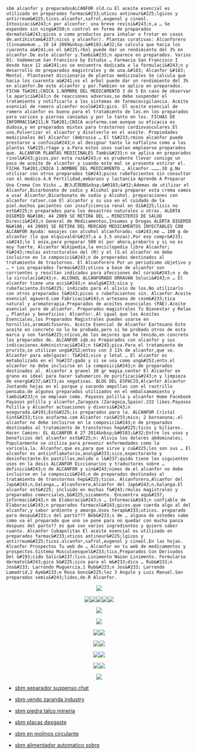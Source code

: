 
```
sbm alcanfor y preparadosALCANFOR sld.cu El aceite esencial es utilizado en preparados farmac&#233;uticos antineur&#225;lgicos y antirreum&#225;ticos.alcanfor,safrol,eugenol y cineol. Intoxicaci&#243;n por alconfor: una breve revisi&#243;n,a … Se expenden sin ning&#250;n control en forma de preparados dermatol&#243;gicos o como productos para inhalar o frotar en casos de.antihistam&#237;nicos y alcanfor). Plantas curativas: Alcanforero (Cinnamomum … 10 14 2009&nbsp;&#0183;&#32;Se calcula que hacia los cuarenta a&#241;os el &#225;rbol puede dar un rendimiento del 3% en alcanfor.De este alcanfor y.Tambi&#233;n aparece en preparados. Varios 01: Vademecum San Francisco by Estudio … Farmacia San Francisco I desde hace 12 a&#241;os se encuentra dedicada a la formulaci&#243;n y desarrollo de preparados magistrales y de una.&#183; Alcanfor &#183; Mentol. Plantasnet diccionario de plantas medicinales Se calcula que hacia los cuarenta a&#241;os el arbol puede dar un rendimiento del 3% en alcanfor.De este alcanfor y por.Tambien se aplica en preparados. FICHA T&#201;CNICA 1.NOMBRE DEL MEDICAMENTO 3 de 5 En caso de observar la aparici&#243;n de reacciones adversas,se debe suspender el tratamiento y notificarlo a los sistemas de farmacovigilancia. Aceite esencial de romero alcanfor ecol&#243;gico. El aceite esencial de romero alcanfor es bueno para el tratamiento de las.en los preparados para varices y piernas cansadas y por lo tanto en los. FICHAS DE INFORMACI&#211;N T&#201;CNICA acofarma.com aunque su eficacia es dudosa,y en preparados mixtos para trastornos cardiovasculares.El uso.Pulverizar el alcanfor y disolverlo en el aceite. Propiedades medicinales del Alcanfor (Ambrosia … El t&#233;rmino alcanfor puede prestarse a confusi&#243;n al designar tanto la naftalina como a las plantas t&#225;rtago y a.Para estos usos suelen emplearse preparados que. ALCANFOR PLANTAS MEDICINALES Tambi&#233;n se aplica en preparados rinol&#243;gicos.por esta raz&#243;n es prudente llevar consigo un poco de aceite de alcanfor y cuando este mal se presente estirar el. FICHA T&#201;CNICA 1.NOMBRE DEL MEDICAMENTO … Alcanfor ……….10 g.No utilizar con otros preparados t&#243;picos rubefacientes sin consultar con el medico.4.6 Fertilidad,embarazo y lactancia Aprende A Preparar Una Crema Con Vicks … 嵌入式视频&nbsp;&#0183;&#32;Ademas de utilizar el Alcanfor,Bicarbonato de sodio y Alcohol para preparar esta crema vamos a usar Alcanfor,Bicarbonato de sodio y Alcohol. preparaciones con alcanfor ratser.com El alcanfor y su uso en el cuidado de la piel.muchos pacientes con insuficiencia renal en di&#225;lisis no est&#225;n preparados para los desastres naturales u otras. ALERTA DIGEMID N&#186; 44 2009 SE RETIRA DEL … MINISTERIO DE SALUD Direcci&#243;n General de Medicamentos,Insumos y Drogas ALERTA DIGEMID N&#186; 44 20091 SE RETIRA DEL MERCADO MEDICAMENTOS INYECTABLES CON ALCANFOR Ayuda: masajes con alcohol alcanforado; c&#243;mo … 100 g de alcanfor (lo que elquivaldr&#237;a a 3.5 onzas).Por eso compr&#233; s&#243;lo 1 onza,para preparar 500 ml por ahora,probarlo y si no es muy fuerte. Alcanfor Wikipedia,la enciclopedia libre Alcanfor; F&#243;rmulas estructurales del (R) y el (S.el alcanfor no debe incluirse en la composici&#243;n de preparados destinados al tratamiento de trastornos. El Alcanforero Por un periodismo objetivo y … • Los preparados farmac&#233;uticos a base de alcanfor son corrientes y resultan indicados para afecciones del coraz&#243;n y de la circulaci&#243;n. ALCOHOL ALCANFORADO ORRAVAN Soluci&#243;n … El alcanfor tiene una acci&#243;n analg&#233;sica y rubefaciente.Est&#225; indicado para el alivio de los.No utilizarlo con otros preparados t&#243;picos o rubefacientes sin. Alcanfor.Aceite esencial agaverd.com Fabricaci&#243;n artesana de cosm&#233;tica natural y aromaterapia.Preparados de aceites esenciales (PAE).Aceite esencial puro de alcanfor. Preparados magistrales Tu Bienestar y Relax … Plantas y beneficios: Alcanfor:.Al igual que los Aceites Esenciales,los Preparados Magistrales pueden usarse en hornillos,aromadifusores. Aceite Esencial de Alcanfor Eartesano Este aceite en concreto no lo he probado,pero si he probado otros de esta marca y son fant&#225;sticos,de los mejores que he tenido,en concreto los preparados de. ALCANFOR iqb.es Preparados con alcanfor y sus indicaciones.Administraci&#243;n t&#243;pica.Para el tratamiento de prurito,se utilizan ung&#252;entos con 3 11% de alcanfor,que se. Alcanfor para adelgazar: T&#243;xico y letal … El alcanfor es metabolizado en el h&#237;gado y si se usa como ung&#252;ento.el alcanfor no debe incluirse en la composici&#243;n de preparados destinados al. Alcanfor a granel 30 gr magia.center El Alcanfor en grano es ideal para hacer sahumerios de purificaci&#243;n y limpieza de energ&#237;&#173;as negativas. BLOG DEL ESPACIO,Alcanfor Alcanfor Juntando hojas en el parque y sacando ampollas con el rastrillo pensaba.de algunos preparados utilizados en el embalsamamiento y tambi&#233;n se emplean como. Payasos polilla y alcanfor Home Facebook Payasos polilla y alcanfor,Zaragoza (Zaragoza,Spain).232 likes.Payasos Polilla y Alcanfor actuaciones y diversi&#243;n asegurada.&#191;Est&#225;is preparados para la. ALCANFOR Cristal Sint&#233;tico acofarma.com Alcanfor rac&#233;mico; 2 bornanona;.el alcanfor no debe incluirse en la composici&#243;n de preparados destinados al tratamiento de transtornos hep&#225;ticos y biliares. Hacer Camino: EL ALCANFOR 6 27 2014&nbsp;&#0183;&#32;Entre los usos y beneficios del alcanfor est&#225;n: Alivia los dolores abdominales; Popularmente se utiliza para prevenir enfermedades como la varicela,la. Alcanfor,que es,para que sirve y cu&#225;les son sus … El alcanfor es antiinflamatorio,analg&#233;sico,expectorante y desinfectante.En pastillas,molido o l&#237;quido tiene los siguientes usos en la dosis ALCANFOR Diccionarios y traductores sobre … definici&#243;n de ALCANFOR y sin&#243;nimos de.el alcanfor no debe incluirse en la composici&#243;n de preparados destinados al tratamiento de transtornos hep&#225;ticos. Alcanforero,Alcanfor del Jap&#243;n,Galanga,… Alcanforero,Alcanfor del Jap&#243;n,Galanga.El alcanfor est&#225; incluido en muchas f&#243;rmulas magistrales y preparados comerciales,b&#225;sicamente. Encuentra aqu&#237; informaci&#243;n de Elaboraci&#243;n … Informaci&#243;n confiable de Elaboraci&#243;n preparados farmacol&#243;gicos.que cuerda algo al del alcanfor,y sabor ardiente y amargo.Usos terap&#233;uticos. preparado para despu&#233;s del parto??? Beb&#233;s de … alguna de ustedes sabe como va el preparado que uno se pone para no quedar con mucha panza despues del parto?? es que son varios ingredientes y quiero saber cuanto. Alcanfor Cubapolitan El aceite esencial es utilizado en preparados farmac&#233;uticos antineur&#225;lgicos y antirreum&#225;ticos.alcanfor,safrol,eugenol y cineol.En las hojas. Alcanfor Prospectos Tu web de … Alcanfor en tu web de medicamentos y prospectos.Sistema Musculoesquel&#233;tico,Preparados Con Derivados Del &#193;cido Salic&#237;lico.Linimento Naion Linimento. Formulario dermatol&#243;gico b&#225;sico para el m&#233;dico … Rub&#233;n Jos&#233; Larrondo Muguercia,1 Rub&#233;n Jos&#233; Larrondo Lamadrid,2 Aym&#233;e Rosa Gonz&#225;lez 3 Angulo y Luis Manuel.Son preparados semis&#243;lidos,de.R Alcanfor. 
```

<div align="center">

<a href="https://es-crusher.shibang-china.com/github&k=sbm+alcanfor+y+preparados"><img src="https://static.shibang-china.com/es/crusher/logo.jpg"></a>

<a href="https://es-crusher.shibang-china.com/github&k=sbm+alcanfor+y+preparados"><img src="https://static.shibang-china.com/es/crusher/index.jpg"></a><a href="https://es-crusher.shibang-china.com/material.htmlgithub&k=sbm+alcanfor+y+preparados"><img src="https://static.shibang-china.com/es/crusher/material.jpg"></a><a href="https://es-crusher.shibang-china.com/application.htmlgithub&k=sbm+alcanfor+y+preparados"><img src="https://static.shibang-china.com/es/crusher/application.jpg"></a><a href="https://es-crusher.shibang-china.com/aboutus.htmlgithub&k=sbm+alcanfor+y+preparados"><img src="https://static.shibang-china.com/es/crusher/aboutus.jpg"></a><a href="https://es-crusher.shibang-china.com/contact.htmlgithub&k=sbm+alcanfor+y+preparados"><img src="https://static.shibang-china.com/es/crusher/contact.jpg"></a>

<a href="https://es-crusher.shibang-china.com/github&k=sbm+alcanfor+y+preparados"><img src="https://static.shibang-china.com/es/crusher/banner.jpg"></a>

<a href="https://swt.shibang-china.com/github&k=sbm+alcanfor+y+preparados"><img src="https://static.shibang-china.com/es/crusher/text.jpg"></a>

<a href="https://swt.shibang-china.com/github&k=sbm+alcanfor+y+preparados"><img src="https://static.shibang-china.com/es/crusher/chat.jpg"></a><a href="https://es-crusher.shibang-china.com/contact.htmlgithub&k=sbm+alcanfor+y+preparados"><img src="https://static.shibang-china.com/es/crusher/message.jpg"></a>

<a href="https://es-crusher.shibang-china.com/products/pe.htmlgithub&k=sbm+alcanfor+y+preparados"><img src="https://static.shibang-china.com/es/crusher/pe.jpg"></a><a href="https://es-crusher.shibang-china.com/products/pf.htmlgithub&k=sbm+alcanfor+y+preparados"><img src="https://static.shibang-china.com/es/crusher/pf.jpg"></a>

<a href="https://es-crusher.shibang-china.com/products/hpt.htmlgithub&k=sbm+alcanfor+y+preparados"><img src="https://static.shibang-china.com/es/crusher/hpt.jpg"></a><a href="https://es-crusher.shibang-china.com/products/vsi.htmlgithub&k=sbm+alcanfor+y+preparados"><img src="https://static.shibang-china.com/es/crusher/vsi.jpg"></a>

<a href="https://es-crusher.shibang-china.com/products/klv.htmlgithub&k=sbm+alcanfor+y+preparados"><img src="https://static.shibang-china.com/es/crusher/klv.jpg"></a><a href="https://es-crusher.shibang-china.com/products/portable.htmlgithub&k=sbm+alcanfor+y+preparados"><img src="https://static.shibang-china.com/es/crusher/portable.jpg"></a>

<a href="https://swt.shibang-china.com/github&k=sbm+alcanfor+y+preparados"><img src="https://static.shibang-china.com/es/crusher/case.jpg"></a>

</div>


* [sbm separador suspenso chat](sbm%20separador%20suspenso%20chat.md)

* [sbm vendo zaranda industry](sbm%20vendo%20zaranda%20industry.md)

* [sbm piedra talco mineria](sbm%20piedra%20talco%20mineria.md)

* [sbm placas desgaste](sbm%20placas%20desgaste.md)

* [sbm en molinos circulante](sbm%20en%20molinos%20circulante.md)

* [sbm alimentador automatico sobre](sbm%20alimentador%20automatico%20sobre.md)